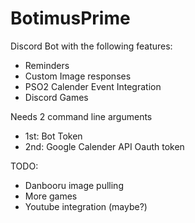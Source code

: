 # BotimusPrime
Discord Bot with the following features: <br>
 - Reminders<br>
 - Custom Image responses<br>
 - PSO2 Calender Event Integration<br>
 - Discord Games<br>

Needs 2 command line arguments<br>
- 1st: Bot Token<br>
- 2nd: Google Calender API Oauth token<br>

TODO:<br>
 - Danbooru image pulling<br>
 - More games<br>
 - Youtube integration (maybe?)<br>

